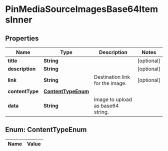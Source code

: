 

# PinMediaSourceImagesBase64ItemsInner

## Properties

Name | Type | Description | Notes
------------ | ------------- | ------------- | -------------
**title** | **String** |  |  [optional]
**description** | **String** |  |  [optional]
**link** | **String** | Destination link for the image. |  [optional]
**contentType** | [**ContentTypeEnum**](#ContentTypeEnum) |  | 
**data** | **String** | Image to upload as base64 string. | 


## Enum: ContentTypeEnum

Name | Value
---- | -----




